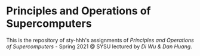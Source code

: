 # Principles and Operations of Supercomputers

This is the repository of sty-hhh's assignments of *Principles and Operations of Supercomputers* - Spring 2021 @ SYSU lectured by *Di Wu & Dan Huang*.
